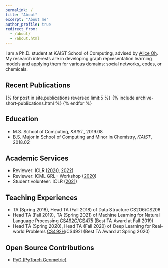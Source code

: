 ```yaml
---
permalink: /
title: "About"
excerpt: "About me"
author_profile: true
redirect_from: 
  - /about/
  - /about.html
---
```


I am a Ph.D. student at KAIST School of Computing, advised by [Alice Oh](https://aliceoh9.github.io/).
My research interests are in developing graph representation learning models and applying them for various domains: social networks, codes, or chemicals.

## Recent Publications

{% for post in site.publications reversed limit:5 %}
{% include archive-short-publications.html %}
{% endfor %}

## Education

- M.S. School of Computing, *KAIST*, 2019.08
- B.S. Major in School of Computing and Minor in Chemistry, *KAIST*, 2018.02

## Academic Services

- Reviewer: ICLR ([2020](https://iclr.cc/Conferences/2020), [2022](https://iclr.cc/Conferences/2022))
- Reviewer: ICML GRL+ Workshop ([2020](https://grlplus.github.io/pcom/))
- Student volunteer: ICLR ([2021](https://iclr.cc/Conferences/2021/Volunteers))

## Teaching Experiences

- TA (Spring 2018), Head TA (Fall 2018) of Data Structure CS206/CS206  
- Head TA (Fall 2019), TA (Spring 2021) of Machine Learning for Natural Language Processing [CS492C](https://aliceoh9.github.io/mlnlp)/[CS475](https://uilab-kaist.github.io/cs475-mlnlp-spring-2021/) (Best TA Award at Fall 2019) 
- Head TA (Spring 2020), Head TA (Fall 2020) of Deep Learning for Real-world Problems [CS492H](https://cs.kaist.ac.kr/board/view?bbs_id=news&bbs_sn=9172&menu=83)/CS492I (Best TA Award at Spring 2020) 

## Open Source Contributions

- [PyG (PyTorch Geometric)](https://github.com/pyg-team/pytorch_geometric/graphs/contributors)

